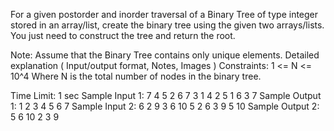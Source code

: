 For a given postorder and inorder traversal of a Binary Tree of type integer stored in an array/list, create the binary tree using the given two arrays/lists. You just need to construct the tree and return the root.

Note:
Assume that the Binary Tree contains only unique elements. 
Detailed explanation ( Input/output format, Notes, Images )
Constraints:
1 <= N <= 10^4
Where N is the total number of nodes in the binary tree.

Time Limit: 1 sec
Sample Input 1:
7
4 5 2 6 7 3 1 
4 2 5 1 6 3 7 
Sample Output 1:
1 
2 3 
4 5 6 7 
Sample Input 2:
6
2 9 3 6 10 5 
2 6 3 9 5 10 
Sample Output 2:
5 
6 10 
2 3 
9 
